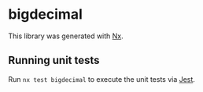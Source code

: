 # bigdecimal

This library was generated with [Nx](https://nx.dev).

## Running unit tests

Run `nx test bigdecimal` to execute the unit tests via [Jest](https://jestjs.io).
